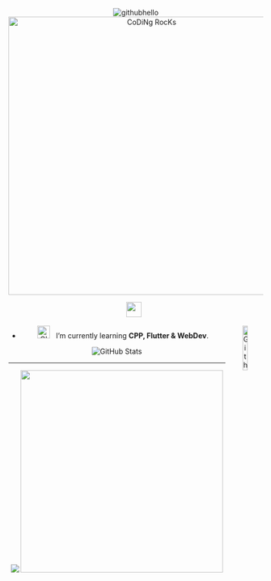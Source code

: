 <!--img src="https://github.com/SP-XD/SP-XD/blob/main/sunrise_clickedbyme.jpeg?raw=true" width="1000px"-->

<div align="center" width="50">

![githubhello](https://user-images.githubusercontent.com/88193701/138902758-bd13cf34-72c0-4f57-8a9e-0fff268bb6f5.gif)
<img src="https://github.com/SP-XD/SP-XD/blob/main/images/dev-working_rounded.gif?raw=true" href="https://github.com/sp-xd" alt="CoDiNg RocKs"  width="550"/><br>

<p align='center'>
  <a href="https://instagram.com/rsuranjana14"><img height="30" src="https://github.com/WaylonWalker/WaylonWalker/blob/main/icon/instagram.jpg?raw=true"></a>&nbsp;&nbsp;<br>
</p

</div>

-  <img alt="GIF" src="https://github.com/SP-XD/SP-XD/blob/main/images/Developer.gif" width="25" /> &nbsp; I’m currently learning **CPP, Flutter & WebDev**. <img width="15%" align="right" alt="Github Image" src="https://github.com/SP-XD/SP-XD/blob/main/images/linux_rounded.gif?raw=true" /><br>

![GitHub Stats](https://github-readme-stats.vercel.app/api?username=ryansuranjana&theme=radical)
  
<hr></hr>

<img src="https://github.com/SP-XD/SP-XD/blob/main/images/dino_rounded.gif?raw=true" href="https://github.com/SP-XD" />
<img src="https://github.com/SP-XD/SP-XD/blob/main/images/this_page_is.gif?raw=true"  width="400"/>



